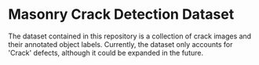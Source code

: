 # Masonry Crack Detection Dataset

The dataset contained in this repository is a collection of crack images and their annotated object labels. Currently, the dataset only accounts for 'Crack' defects, although it could be expanded in the future.
